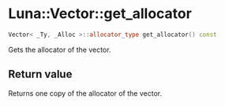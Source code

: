 # Luna::Vector::get_allocator

```c++
Vector< _Ty, _Alloc >::allocator_type get_allocator() const
```

Gets the allocator of the vector. 



## Return value
Returns one copy of the allocator of the vector. 

